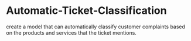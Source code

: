 # Automatic-Ticket-Classification
create a model that can automatically classify customer complaints based on the products and services that the ticket mentions.
